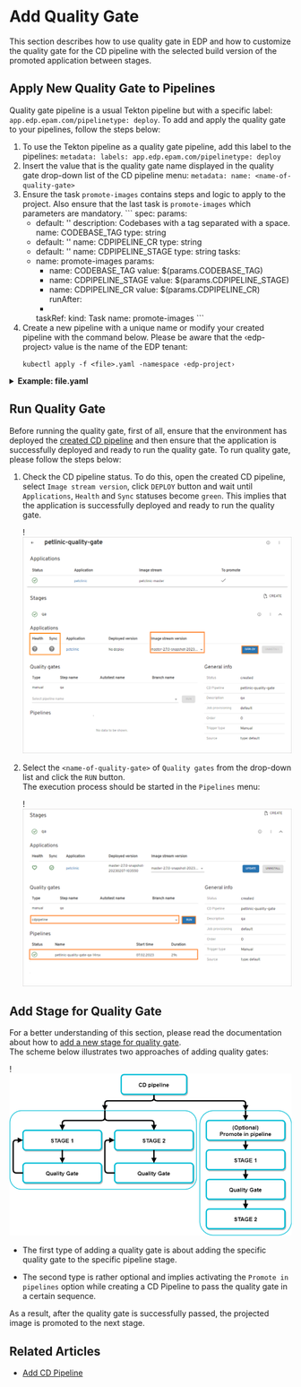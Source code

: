 # Add Quality Gate

This section describes how to use quality gate in EDP and how to customize the quality gate for the CD pipeline with the selected build version of the promoted application between stages.

## Apply New Quality Gate to Pipelines
Quality gate pipeline is a usual Tekton pipeline but with a specific label: `app.edp.epam.com/pipelinetype: deploy`. To add and apply the quality gate to your pipelines, follow the steps below:

  1. To use the Tekton pipeline as a quality gate pipeline, add this label to the pipelines:
    ```
    metadata:
      labels:
        app.edp.epam.com/pipelinetype: deploy
    ```
  2. Insert the <name-of-quality-gate> value that is the quality gate name displayed in the quality gate drop-down list of the CD pipeline menu:
    ```
    metadata:
      name: <name-of-quality-gate>
    ```
  3. Ensure the task `promote-images` contains steps and logic to apply to the project. Also ensure that the last task is `promote-images` which parameters are mandatory.
    ```
    spec:
      params:
        - default: ''
          description: Codebases with a tag separated with a space.
          name: CODEBASE_TAG
          type: string
        - default: ''
          name: CDPIPELINE_CR
          type: string
        - default: ''
          name: CDPIPELINE_STAGE
          type: string
      tasks:
        - name: promote-images
          params:
            - name: CODEBASE_TAG
              value: $(params.CODEBASE_TAG)
            - name: CDPIPELINE_STAGE
              value: $(params.CDPIPELINE_STAGE)
            - name: CDPIPELINE_CR
              value: $(params.CDPIPELINE_CR)
          runAfter:
            - <last-task-name>
          taskRef:
            kind: Task
            name: promote-images
    ```
  4. Create a new pipeline with a unique name or modify your created pipeline with the command below. Please be aware that the ‹edp-project› value is the name of the EDP tenant:
      ```
      kubectl apply -f <file>.yaml -namespace ‹edp-project›
      ```
   <details>
   <summary><b>Example: file.yaml</b></summary>
       ```
        apiVersion: tekton.dev/v1beta1
        kind: Pipeline
        metadata:
          labels:
            app.edp.epam.com/pipelinetype: deploy
          name: <name-of-quality-gate>
          namespace: <edp-namespace>
        spec:
          params:
            - default: >-
                https://<CI-pipeline-provisioner>-<edp-namespace>.<cluster-name>.aws.main.edp.projects.epam.com/#/namespaces/$(context.pipelineRun.namespace)/pipelineruns/$(context.pipelineRun.name)
              name: pipelineUrl
              type: string
            - default: ''
              description: Codebases with a tag separated with a space.
              name: CODEBASE_TAG
              type: string
            - default: ''
              name: CDPIPELINE_CR
              type: string
            - default: ''
              name: CDPIPELINE_STAGE
              type: string
          tasks:
            - name: autotests
              params:
                - name: BASE_IMAGE
                  value: bitnami/kubectl:1.25.4
                - name: EXTRA_COMMANDS
                  value: echo "Hello World"
              taskRef:
                kind: Task
                name: run-quality-gate
            - name: promote-images
              params:
                - name: CODEBASE_TAG
                  value: $(params.CODEBASE_TAG)
                - name: CDPIPELINE_STAGE
                  value: $(params.CDPIPELINE_STAGE)
                - name: CDPIPELINE_CR
                  value: $(params.CDPIPELINE_CR)
              runAfter:
                - autotests
              taskRef:
                kind: Task
                name: promote-images
       ```
   </details>

## Run Quality Gate

Before running the quality gate, first of all, ensure that the environment has deployed the [created CD pipeline](../add-cd-pipeline/#create-cd-pipeline-in-the-dialog) and then ensure that the application is successfully deployed and ready to run the quality gate. To run quality gate, please follow the steps below:

1. Check the CD pipeline status. To do this, open the created CD pipeline, select `Image stream version`, click `DEPLOY` button and wait until `Applications`, `Health` and `Sync` statuses become `green`. This implies that the application is successfully deployed and ready to run the quality gate.

    !![CD pipeline stage overview](../assets/user-guide/qg_cd_status.png "CD pipeline stage overview")

2. Select the `<name-of-quality-gate>` of `Quality gates` from the drop-down list and click the `RUN` button.<br>The execution process should be started in the `Pipelines` menu:


    !![Quality gate pipeline status](../assets/user-guide/qg_stage_status.png "Quality gate pipeline status")

## Add Stage for Quality Gate

For a better understanding of this section, please read the documentation about how to [add a new stage for quality gate](../add-cd-pipeline/#add-a-new-stage).<br>
The scheme below illustrates two approaches of adding quality gates:

!![Quality gate promote a scheme](../assets/user-guide/qg_promote_shema.png "Types of adding quality gate")

- The first type of adding a quality gate is about adding the specific quality gate to the specific pipeline stage.

- The second type is rather optional and implies activating the `Promote in pipelines` option while creating a CD Pipeline to pass the quality gate in a certain sequence.

As a result, after the quality gate is successfully passed, the projected image is promoted to the next stage.

## Related Articles

* [Add CD Pipeline](../user-guide/add-cd-pipeline.md)